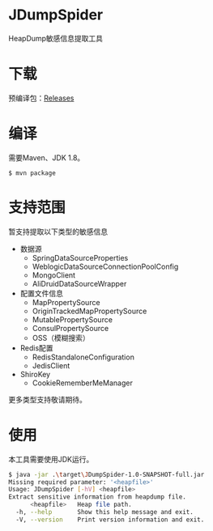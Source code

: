 # JDumpSpider
HeapDump敏感信息提取工具

# 下载

预编译包：[Releases](https://github.com/whwlsfb/JDumpSpider/releases)

# 编译
需要Maven、JDK 1.8。
```
$ mvn package
```
# 支持范围

暂支持提取以下类型的敏感信息

- 数据源
    - SpringDataSourceProperties
    - WeblogicDataSourceConnectionPoolConfig
    - MongoClient
    - AliDruidDataSourceWrapper
- 配置文件信息
    - MapPropertySource
    - OriginTrackedMapPropertySource
    - MutablePropertySource
    - ConsulPropertySource
    - OSS（模糊搜索）
- Redis配置
    - RedisStandaloneConfiguration
    - JedisClient
- ShiroKey
    - CookieRememberMeManager 

更多类型支持敬请期待。

# 使用

本工具需要使用JDK运行。

```sh
$ java -jar .\target\JDumpSpider-1.0-SNAPSHOT-full.jar                  
Missing required parameter: '<heapfile>'
Usage: JDumpSpider [-hV] <heapfile>                   
Extract sensitive information from heapdump file.     
      <heapfile>   Heap file path.                    
  -h, --help       Show this help message and exit.   
  -V, --version    Print version information and exit.

```
